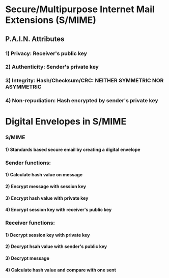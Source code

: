 # Secure/Multipurpose Internet Mail Extensions (S/MIME)

## P.A.I.N. Attributes

### 1) Privacy: Receiver's public key

### 2) Authenticity: Sender's private key 

### 3) Integrity: Hash/Checksum/CRC: NEITHER SYMMETRIC NOR ASYMMETRIC

### 4) Non-repudiation: Hash encrypted by sender's private key

# Digital Envelopes in S/MIME

### S/MIME

#### 1) Standards based secure email by creating a digital envelope

### Sender functions:

#### 1) Calculate hash value on message

#### 2) Encrypt message with session key

#### 3) Encrypt hash value with private key

#### 4) Encrypt session key with receiver's public key

### Receiver functions:

#### 1) Decrypt session key with private key

#### 2) Decrypt hsah value with sender's public key

#### 3) Decrypt message

#### 4) Calculate hash value and compare with one sent
